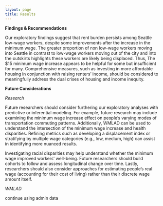 ```yaml
---
layout: page
title: Results
---
```


**Findings & Recommendations**

Our exploratory findings suggest that rent burden persists among Seattle low-wage workers, despite some improvements after the increase in the minimum wage. The greater proportion of non low-wage workers moving into Seattle in contrast to low-wage workers moving out of the city and into the outskirts highlights these workers are likely being displaced. Thus, The $15 minimum wage increase appears to be helpful for some but insufficient for many. Comprehensive measures, such as investing in more affordable housing in conjunction with raising renters’ income, should be considered to meaningfully address the dual crises of housing and income inequity.

**Future Considerations**

*Research*

Future researchers should consider furthering our exploratory analyses with predictive or inferential modeling. For example, future research may include examining the minimum wage increase effect on people’s varying modes of transportation commuting patterns. Additionally, WMLAD can be used to understand the intersection of the minimum wage increase and health disparities. Refining metrics such as developing a displacement index or stratifying by multiple wage categories (e.g., low, medium, high) can assist in identifying more nuanced results.

Investigating racial disparities may help understand whether the minimum wage improved workers’ well-being. Future researchers should build cohorts to follow and assess longitudinal change over time. Lastly, researchers should also consider approaches for estimating people’s real wage (accounting for their cost of living) rather than their discrete wage amount itself. 

*WMLAD*


continue using admin data 
